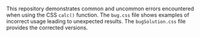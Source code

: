 This repository demonstrates common and uncommon errors encountered when using the CSS `calc()` function.  The `bug.css` file shows examples of incorrect usage leading to unexpected results. The `bugSolution.css` file provides the corrected versions.